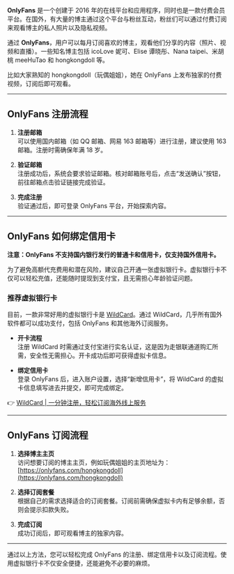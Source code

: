 **OnlyFans** 是一个创建于 2016 年的在线平台和应用程序，同时也是一款付费会员平台。在国外，有大量的博主通过这个平台与粉丝互动，粉丝们可以通过付费订阅来观看博主的私人照片以及隐私视频。

通过 **OnlyFans**，用户可以每月订阅喜欢的博主，观看他们分享的内容（照片、视频和直播）。一些知名博主包括 icoLove 妮可、Elise 谭晓彤、Nana taipei、米胡桃 meeHuTao 和 hongkongdoll 等。

比如大家熟知的 hongkongdoll（玩偶姐姐），她在 OnlyFans 上发布独家的付费视频，订阅后即可观看。

---

## OnlyFans 注册流程

1. **注册邮箱**  
   可以使用国内邮箱（如 QQ 邮箱、网易 163 邮箱等）进行注册，建议使用 163 邮箱。注册时需确保年满 18 岁。

2. **验证邮箱**  
   注册成功后，系统会要求验证邮箱。核对邮箱账号后，点击“发送确认”按钮，前往邮箱点击验证链接完成验证。

3. **完成注册**  
   验证通过后，即可登录 OnlyFans 平台，开始探索内容。

---

## OnlyFans 如何绑定信用卡

**注意：OnlyFans 不支持国内银行发行的普通卡和信用卡，仅支持国外信用卡。**

为了避免高额代充费用和潜在风险，建议自己开通一张虚拟银行卡。虚拟银行卡不仅可以轻松充值，还能随时提现到支付宝，且无需担心年龄验证问题。

### 推荐虚拟银行卡

目前，一款非常好用的虚拟银行卡是 [WildCard](https://bit.ly/bewildcard)。通过 WildCard，几乎所有国外软件都可以成功支付，包括 OnlyFans 和其他海外订阅服务。

- **开卡流程**  
  注册 WildCard 时需通过支付宝进行实名认证，这是因为走银联通道购汇所需，安全性无需担心。开卡成功后即可获得虚拟卡信息。

- **绑定信用卡**  
  登录 OnlyFans 后，进入账户设置，选择“新增信用卡”，将 WildCard 的虚拟卡信息填写进去并提交，即可完成绑定。

👉 [WildCard | 一分钟注册，轻松订阅海外线上服务](https://bit.ly/bewildcard)

---

## OnlyFans 订阅流程

1. **选择博主主页**  
   访问想要订阅的博主主页，例如玩偶姐姐的主页地址为：  
   [https://onlyfans.com/hongkongdoll](https://onlyfans.com/hongkongdoll)

2. **选择订阅套餐**  
   根据自己的需求选择适合的订阅套餐。订阅前需确保虚拟卡内有足够余额，否则会提示扣款失败。

3. **完成订阅**  
   成功订阅后，即可观看博主的独家内容。

---

通过以上方法，您可以轻松完成 OnlyFans 的注册、绑定信用卡以及订阅流程。使用虚拟银行卡不仅安全便捷，还能避免不必要的麻烦。